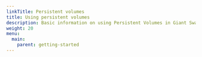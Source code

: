 ```yaml
---
linkTitle: Persistent volumes
title: Using persistent volumes
description: Basic information on using Persistent Volumes in Giant Swarm workload clusters.
weight: 20
menu:
  main:
    parent: getting-started
---
```

